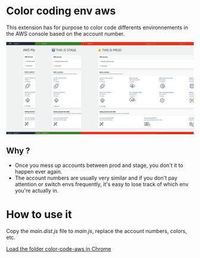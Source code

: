 # Color coding env aws

This extension has for purpose to color code differents environnements in the AWS console based on the account number.

![accounts aws color coded](accounts.png)
## Why ? 

* Once you mess up accounts between prod and stage, you don't it to happen ever again.
* The account numbers are usually very similar and if you don't pay attention or switch envs frequently, it's easy to lose track of which env you're actually in.

# How to use it

Copy the *main.dist.js* file to *main.js*, replace the account numbers, colors, etc.

[Load the folder color-code-aws in Chrome](https://developer.chrome.com/docs/extensions/mv3/getstarted/#manifest)